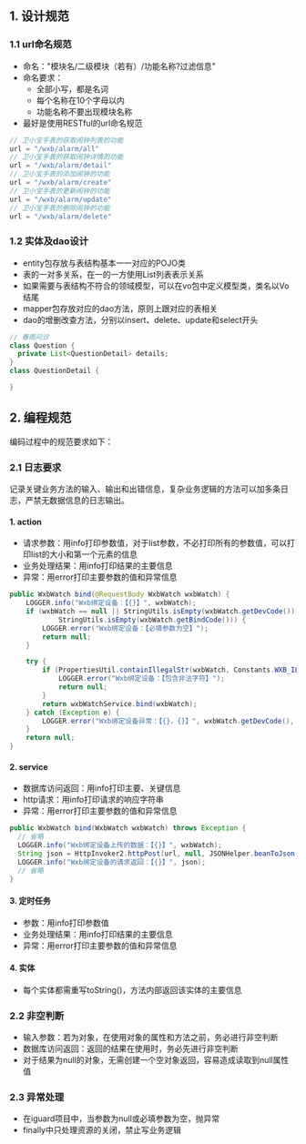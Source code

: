 ## 1. 设计规范
### 1.1 url命名规范

- 命名："模块名/二级模块（若有）/功能名称?过滤信息"
- 命名要求：
    - 全部小写，都是名词
    - 每个名称在10个字母以内
    - 功能名称不要出现模块名称
- 最好是使用RESTful的url命名规范

```java
// 卫小宝手表的获取闹钟列表的功能
url = "/wxb/alarm/all"
// 卫小宝手表的获取闹钟详情的功能
url = "/wxb/alarm/detail"
// 卫小宝手表的添加闹钟的功能
url = "/wxb/alarm/create"
// 卫小宝手表的更新闹钟的功能
url = "/wxb/alarm/update"
// 卫小宝手表的删除闹钟的功能
url = "/wxb/alarm/delete"
```

### 1.2 实体及dao设计

- entity包存放与表结构基本一一对应的POJO类
- 表的一对多关系，在一的一方使用List列表表示关系
- 如果需要与表结构不符合的领域模型，可以在vo包中定义模型类，类名以Vo结尾
- mapper包存放对应的dao方法，原则上跟对应的表相关
- dao的增删改查方法，分别以insert、delete、update和select开头

```java
// 春雨问诊
class Question {
  private List<QuestionDetail> details;
}
class QuestionDetail {

}
```

## 2. 编程规范

编码过程中的规范要求如下：

### 2.1 日志要求  
记录关键业务方法的输入、输出和出错信息，复杂业务逻辑的方法可以加多条日志，严禁无数据信息的日志输出。

#### 1. action

- 请求参数：用info打印参数值，对于list参数，不必打印所有的参数值，可以打印list的大小和第一个元素的信息
- 业务处理结果：用info打印结果的主要信息
- 异常：用error打印主要参数的值和异常信息

```java
public WxbWatch bind(@RequestBody WxbWatch wxbWatch) {
    LOGGER.info("Wxb绑定设备：【{}】", wxbWatch);
    if (wxbWatch == null || StringUtils.isEmpty(wxbWatch.getDevCode()) ||
            StringUtils.isEmpty(wxbWatch.getBindCode())) {
        LOGGER.error("Wxb绑定设备：【必填参数为空】");
        return null;
    }

    try {
        if (PropertiesUtil.containIllegalStr(wxbWatch, Constants.WXB_ILLEGAL_STR)) {
            LOGGER.error("Wxb绑定设备：【包含非法字符】");
            return null;
        }
        return wxbWatchService.bind(wxbWatch);
    } catch (Exception e) {
        LOGGER.error("Wxb绑定设备异常：【{}，{}】", wxbWatch.getDevCode(), e.getMessage());
    }
    return null;
}
```

#### 2. service

- 数据库访问返回：用info打印主要、关键信息
- http请求：用info打印请求的响应字符串
- 异常：用error打印主要参数的值和异常信息

```java
public WxbWatch bind(WxbWatch wxbWatch) throws Exception {
  // 省略
  LOGGER.info("Wxb绑定设备上传的数据：【{}】", wxbWatch);
  String json = HttpInvoker2.httpPost(url, null, JSONHelper.beanToJson(wxbWatch));
  LOGGER.info("Wxb绑定设备的请求返回：【{}】", json);
  // 省略
}
```

#### 3. 定时任务

- 参数：用info打印参数值
- 业务处理结果：用info打印结果的主要信息
- 异常：用error打印主要参数的值和异常信息

#### 4. 实体

- 每个实体都需重写toString()，方法内部返回该实体的主要信息

### 2.2 非空判断  

- 输入参数：若为对象，在使用对象的属性和方法之前，务必进行非空判断
- 数据库访问返回：返回的结果在使用时，务必先进行非空判断
- 对于结果为null的对象，无需创建一个空对象返回，容易造成读取到null属性值

### 2.3 异常处理  

- 在iguard项目中，当参数为null或必填参数为空，抛异常
- finally中只处理资源的关闭，禁止写业务逻辑

